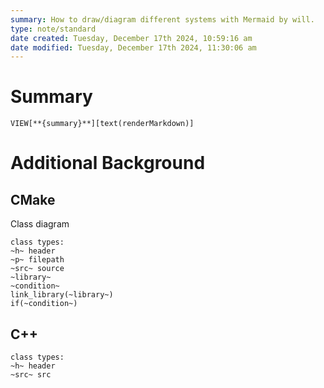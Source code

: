 ```yaml
---
summary: How to draw/diagram different systems with Mermaid by will.
type: note/standard
date created: Tuesday, December 17th 2024, 10:59:16 am
date modified: Tuesday, December 17th 2024, 11:30:06 am
---
```

# Summary
`VIEW[**{summary}**][text(renderMarkdown)]`

# Additional Background
## CMake
Class diagram
```
class types:
~h~ header 
~p~ filepath
~src~ source
~library~
~condition~
link_library(~library~)
if(~condition~)
```

## C++
```
class types:
~h~ header
~src~ src
```